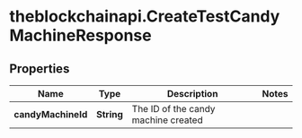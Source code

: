 # theblockchainapi.CreateTestCandyMachineResponse

## Properties

Name | Type | Description | Notes
------------ | ------------- | ------------- | -------------
**candyMachineId** | **String** | The ID of the candy machine created | 


